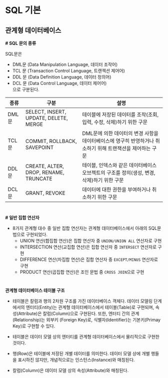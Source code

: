 # SQL 기본

## **관계형 데이터베이스**

**# SQL 문의 종류**

SQL문은 
- DML문 (Data Manipulation Language, 데이터 조작어)
- TCL 문 (Transaction Control Language, 트랜젝션 제어어)
- DDL 문 (Data Definition Language, 데이터 정의어)
- DCL 문 (Data Control Language, 데이터 제어어)  
으로 구분된다.

|종류|구분|설명|
|--|--|--|
|DML 문|SELECT, INSERT, UPDATE, DELETE, MERGE| 테이블에 저장된 데이터를 조작(조회, 입력, 수정, 삭제)하기 위한 구문|
|TCL 문|COMMIT, ROLLBACK, SAVEPOINT|DML문에 의한 데이터의 변경 사항을 데이터베이스에 영구히 반영하거나 취소하기 위해 트랜잭션을 제어하는 구문|
|DDL 문|CREATE, ALTER, DROP, RENAME, TRUNCATE|테이블, 인덱스와 같은 데이터베이스 오브젝트의 구조를 정의(생성, 변경, 삭제)하기 위한 구문|
|DCL 문|GRANT, REVOKE|데이터에 대한 권한을 부여하거나 취소하기 위한 구문|

#

**# 일반 집합 연산자**
- 8가지 관계형 대수 중 일반 집합 연산자는 관계형 데이터베이스에서 아래의 SQL문법으로 구현되었다.
    - UNION 연산(합집합 연산)은 집합 연산자 중 `UNION/UNION ALL` 연산자로 구현
    - INTERSECTION 연산(교집합 연산)은 집합 연산자 중 `INTERSECT` 연산자로 구현
    - DIFFERENCE 연산(차집합 연산)은 집합 연산자 중 `EXCEPT/MINUS` 연산자로 구현
    - PRODUCT 연산(곱집합 연산)은 조인 문법 중 `CROSS JOIN`으로 구현

#

**관계형 데이터베이스 테이블 구조**
- 테이블은 칼럼과 행의 2차원 구조를 가진 데이터베이스 객체다. 데이터 모델링 단계에서의 엔터티(Entity)는 관계형 데이터베이스에서 테이블(Table)로 구현되며, 속성(Attribute)은 칼럼(Column)으로 구현된다. 또한, 엔터티 간의 관계(Relationship)는 외부키 (Foreign Key)로, 식별자(Identifier)는 기본키(Primay Key)로 구현할 수 있다.

- 테이블은 데이터 모델 상의 엔터티를 관계형 데이터베이스에서 물리적으로 구현한 것이다.
- 행(Row)은 테이블에 저장된 개별 데이터를 의미한다. 데이터 모델 상에 개별 행들을 표시하진 않지만, 개념적으로는 인스턴스(Instance)와 매칭된다.
- 칼럼(Column)은 데이터 모델 상의 속성(Attribute)와 매칭된다.

